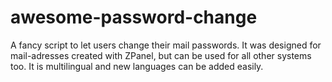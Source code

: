 awesome-password-change
=======================

A fancy script to let users change their mail passwords. It was designed for mail-adresses created with ZPanel, but can be used for all other systems too. It is multilingual and new languages can be added easily.